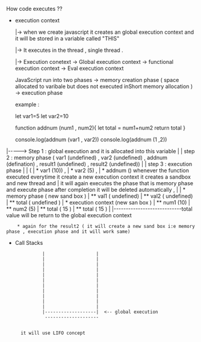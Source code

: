 How code executes ??

* execution context
 
    |-> when we create javascript it creates an global execution context and it will be stored in a variable called "THIS"

    |-> It executes in the thread , single thread .

    |-> Execution conetext 
            -> Global execution context 
            -> functional execution context 
            -> Eval execution context 
    

    JavaScript run into two phases 
        ->  memory creation phase ( space allocated to varibale but does not executed inShort memory allocation )
        ->  execution phase 


    example : 

    let var1=5
    let var2=10

    function addnum (num1 , num2){
        let total = num1+num2
        return total
    }

    console.log(addnum (var1 , var2))
    console.log(addnum (1 ,2))


|-----> Step 1 :  global execution and it is allocated into this variable 
|
|       step 2 :  memory phase ( var1 (undefined) , var2 (undefined) , addnum (defination) , result1 (undefined) , result2 (undefined))
|
|       step 3 :  execution phase 
|
|   ( 
|       * var1 (10)) , 
|       * var2 (5) , 
|       * addnum () whenever the function executed everytime it create a new execution context it creates a sandbox and new thread and
|         it will again executes the phase that is memory phase and execute phase after completion it will be deleted automatically ,
|
|       * memory phase ( new sand box ) 
|           ** val1 ( undefined) 
|           ** val2 ( undefined)
|           ** total  ( undefined ) 
|       * execution context (new san box )
|           ** num1 (10)
|           ** num2 (5)
|            ** total ( 15 )
|            ** total ( 15 )
|
|----------------------------total value will be return to the global execution context 

        * again for the result2 ( it will create a new sand box i:e memory phase , execution phase and it will work same)



* Call Stacks 

                |                   |
                |                   |
                |                   |
                |                   |
                |                   |
                |                   |
                |                   |
                |                   |
                |                   |
                |                   |
                |                   |
                |-------------------|  <-- global execution 
                 --------------------


        it will use LIFO concept    